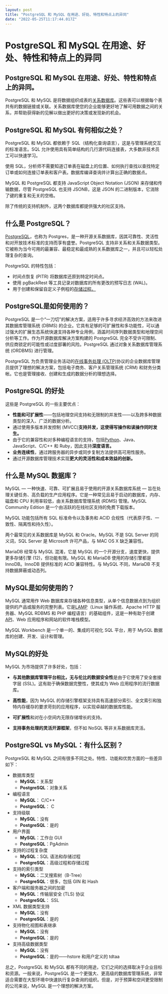 ```yaml
---
layout: post
title: "PostgreSQL 和 MySQL 在用途、好处、特性和特点上的异同"
date: "2022-05-25T11:17:44.017Z"
---
```

PostgreSQL 和 MySQL 在用途、好处、特性和特点上的异同
===================================

PostgreSQL 和 MySQL 在用途、好处、特性和特点上的异同。
------------------------------------

PostgreSQL 和 MySQL 是将数据组织成表的[关系数据库](https://www.ibm.com/cloud/learn/relational-databases)。这些表可以根据每个表共有的数据链接或关联。关系数据库使您的企业能够更好地了解可用数据之间的关系，并帮助获得新的见解以做出更好的决策或发现新的机会。

PostgreSQL 和 MySQL 有何相似之处？
--------------------------

PostgreSQL 和 MySQL 都依赖于 SQL（结构化查询语言），这是与管理系统交互的标准语言。SQL 允许使用具有简单结构的几行源代码连接表，大多数非技术员工可以快速学习。

使用 SQL，分析师不需要知道订单表在磁盘上的位置、如何执行查找以查找特定订单或如何连接订单表和客户表。数据库编译查询并计算出正确的数据点。

MySQL 和 PostgreSQL 都支持 JavaScript Object Notation (JSON) 来存储和传输数据，尽管 PostgreSQL 也支持 JSONB，这是 JSON 的二进制版本，它消除了键的重复和无关的空格。

除了传统的支持机制外，这两个数据库都提供强大的社区支持。

什么是 PostgreSQL？
---------------

[PostgreSQL](https://www.ibm.com/cloud/learn/postgresql)，也称为 Postgres，是一种开源关系数据库，因其可靠性、灵活性和对开放技术标准的支持而享有盛誉。PostgreSQL 支持非关系和关系数据类型。它被称为当今可用的最兼容、最稳定和最成熟的关系数据库之一，并且可以轻松处理复杂的查询。

PostgreSQL 的特性包括：

*   时间点恢复 (PITR) 将数据库还原到特定时间点。
*   使用 pgBackRest 等工具记录对数据库的所有更改的预写日志 (WAL)。
*   用于创建和保留自定义子例程的[存储过程。](https://www.ibm.com/support/knowledgecenter/en/ssw_ibm_i_74/sqlp/rbafysproeg.htm)

PostgreSQL是如何使用的？
-----------------

PostgreSQL 是一个“一刀切”的解决方案，适用于许多寻求经济高效的方法来改进其数据库管理系统 (DBMS) 的企业。它具有足够的可扩展性和多功能性，可以通过强大的扩展生态系统快速支持各种专业用例，涵盖时间序列数据类型和地理空间分析等工作。作为开源数据库解决方案构建的 PostgreSQL 完全不受许可限制、供应商锁定的可能性或过度部署的风险。PostgreSQL 通过对象关系数据库管理系统 (ORDBMS) 进行管理。

PostgreSQL 为负责管理业务活动的[在线事务处理 (OLTP)](https://www.ibm.com/cloud/learn/oltp)协议的企业数据库管理员提供了理想的解决方案，包括电子商务、客户关系管理系统 (CRM) 和财务分类帐。它也是管理接收、创建和生成的数据分析的理想选择。

PostgreSQL 的好处
--------------

这些是 PostgreSQL 的一些主要优点：

*   **性能和可扩展性**——包括地理空间支持和无限制的并发性——以及跨多种数据类型的深入、广泛的数据分析。
*   通过使用多版本并发控制 (MVCC)**支持并发，这使得写操作和读操作同时发生。**
*   由于它的兼容性和对多种编程语言的支持，包括[Python](https://www.ibm.com/cloud/blog/python-vs-r)、Java、JavaScript、C/C++ 和 Ruby，因此支持**深度语言。**
*   **业务连续性**，通过跨服务器的异步或同步复制方法提供高可用性服务。
*   通过开源数据库管理技术实现**更大的灵活性和成本效益的创新。**

什么是 MySQL 数据库？
--------------

MySQL — 一种快速、可靠、可扩展且易于使用的开源关系数据库系统 — 旨在处理关键任务、高负载的生产应用程序。它是一种常见且易于启动的数据库，内存、磁盘和 CPU 利用率较低，由关系数据库管理系统 (RDMS) 管理。MySQL Community Edition 是一个由活跃的在线社区支持的免费下载版本。

MySQL 功能包括所有 SQL 标准命令以及事务和 ACID 合规性（代表原子性、一致性、隔离性和持久性）。

两个最常见的关系数据库是 MySQL 和 Oracle。MySQL 不是 SQL Server 的同义词，SQL Server 是 Microsoft 许可产品，与 MAC OS X 缺乏兼容性。

MariaDB 经常与 MySQL 混淆，它是 MySQL 的一个开源分支，速度更快，提供更多存储引擎 (12)，但功能有限。MySQL 和 MariaDB 使用的存储引擎都是 InnoDB。InnoDB 提供标准的 ACID 兼容特性。与 MySQL 不同，MariaDB 不支持数据屏蔽或动态列。

MySQL是如何使用的？
------------

MySQL 通常用作 Web 数据库来存储各种信息类型，从单个信息数据点到为组织提供的产品或服务的完整列表。它是[LAMP](https://www.ibm.com/cloud/learn/lamp-stack-explained)（Linux 操作系统、Apache HTTP 服务器、MySQL RDBMS 和 PHP 编程语言）的基础组件，这是一种有助于创建[API](https://www.ibm.com/cloud/learn/api)、Web 应用程序和网站的软件堆栈模型。

MySQL Workbench 是一个单一的、集成的可视化 SQL 平台，用于 MySQL 数据库的创建、开发、设计和管理。

MySQL的好处
--------

MySQL 为市场提供了许多好处，包括：

*   **与其他数据库管理平台相比，无与伦比的数据安全性**是由于它使用了安全套接字层 (SSL)。这有助于确保数据完整性，使其成为 Web 应用程序的流行数据库。
    
*   **高性能**，因为 MySQL 的存储引擎框架支持具有高速部分索引、全文索引和独特内存缓存的要求苛刻的应用程序，以实现卓越的数据库性能。
    
*   **可扩展性**和对在小空间内无限存储增长的支持。
    
*   **支持事务处理的灵活开源框架**，但不如 NoSQL 等非关系数据库灵活。
    

PostgreSQL vs MySQL：有什么区别？
--------------------------

PostgreSQL 和 MySQL 之间有很多不同之处。特性、功能和优势方面的一些差异如下：

*   数据库类型
    *   **MySQL**：关系型
    *   **PostgreSQL**：对象关系
*   编程语言
    *   **MySQL**： C/C++
    *   **PostgreSQL**： C
*   支持级联
    *   **MySQL**：没有
    *   **PostgreSQL**：是的
*   用户界面
    *   **MySQL**：工作台 GUI
    *   **PostgreSQL**：PgAdmin
*   支持的过程复杂度
    *   **MySQL**：SQL 语法和存储过程
    *   **PostgreSQL**：高级过程和存储过程
*   支持的索引类型
    *   **MySQL**：二叉搜索树（B-Tree）
    *   **PostgreSQL**：很多，包括 GIN 和 Hash
*   客户端和服务器之间的加密
    *   **MySQL**：传输层安全 (TLS) 协议
    *   **PostgreSQL**： SSL
*   XML 数据类型支持
    *   **MySQL**：没有
    *   **PostgreSQL**：是的
*   支持物化视图和表继承
    *   **MySQL**：没有
    *   **PostgreSQL**：是的
*   支持高级数据类型
    *   **MySQL**：没有
    *   **PostgreSQL**：是的——hstore 和用户定义的 tdtaa

总之，PostgreSQL 和 MySQL 都有不同的用途，它们之间的选择取决于企业目标和资源。一般来说，PostgreSQL 是一个更强大、更高级的数据库管理系统，非常适合需要在大型环境中快速执行复杂查询的组织。但是，对于预算和空间更受限制的公司来说，MySQL 是一个理想的解决方案。